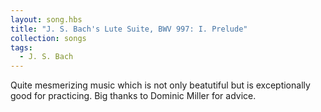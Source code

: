 ```yaml
---
layout: song.hbs
title: "J. S. Bach's Lute Suite, BWV 997: I. Prelude"
collection: songs
tags:
  - J. S. Bach
---
```


Quite mesmerizing music which is not only beatutiful but is exceptionally good for practicing. Big thanks to Dominic Miller for advice.

<awesome-music-score data-src="./bach-bwv-997-lute-suite-in-a-minor-prelude.gp3"></awesome-music-score>
